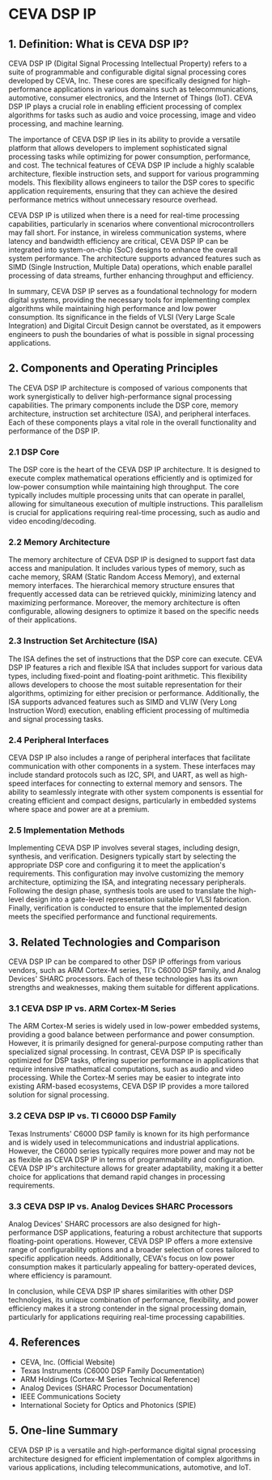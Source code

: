 # CEVA DSP IP

## 1. Definition: What is **CEVA DSP IP**?
CEVA DSP IP (Digital Signal Processing Intellectual Property) refers to a suite of programmable and configurable digital signal processing cores developed by CEVA, Inc. These cores are specifically designed for high-performance applications in various domains such as telecommunications, automotive, consumer electronics, and the Internet of Things (IoT). CEVA DSP IP plays a crucial role in enabling efficient processing of complex algorithms for tasks such as audio and voice processing, image and video processing, and machine learning.

The importance of CEVA DSP IP lies in its ability to provide a versatile platform that allows developers to implement sophisticated signal processing tasks while optimizing for power consumption, performance, and cost. The technical features of CEVA DSP IP include a highly scalable architecture, flexible instruction sets, and support for various programming models. This flexibility allows engineers to tailor the DSP cores to specific application requirements, ensuring that they can achieve the desired performance metrics without unnecessary resource overhead.

CEVA DSP IP is utilized when there is a need for real-time processing capabilities, particularly in scenarios where conventional microcontrollers may fall short. For instance, in wireless communication systems, where latency and bandwidth efficiency are critical, CEVA DSP IP can be integrated into system-on-chip (SoC) designs to enhance the overall system performance. The architecture supports advanced features such as SIMD (Single Instruction, Multiple Data) operations, which enable parallel processing of data streams, further enhancing throughput and efficiency.

In summary, CEVA DSP IP serves as a foundational technology for modern digital systems, providing the necessary tools for implementing complex algorithms while maintaining high performance and low power consumption. Its significance in the fields of VLSI (Very Large Scale Integration) and Digital Circuit Design cannot be overstated, as it empowers engineers to push the boundaries of what is possible in signal processing applications.

## 2. Components and Operating Principles
The CEVA DSP IP architecture is composed of various components that work synergistically to deliver high-performance signal processing capabilities. The primary components include the DSP core, memory architecture, instruction set architecture (ISA), and peripheral interfaces. Each of these components plays a vital role in the overall functionality and performance of the DSP IP.

### 2.1 DSP Core
The DSP core is the heart of the CEVA DSP IP architecture. It is designed to execute complex mathematical operations efficiently and is optimized for low-power consumption while maintaining high throughput. The core typically includes multiple processing units that can operate in parallel, allowing for simultaneous execution of multiple instructions. This parallelism is crucial for applications requiring real-time processing, such as audio and video encoding/decoding.

### 2.2 Memory Architecture
The memory architecture of CEVA DSP IP is designed to support fast data access and manipulation. It includes various types of memory, such as cache memory, SRAM (Static Random Access Memory), and external memory interfaces. The hierarchical memory structure ensures that frequently accessed data can be retrieved quickly, minimizing latency and maximizing performance. Moreover, the memory architecture is often configurable, allowing designers to optimize it based on the specific needs of their applications.

### 2.3 Instruction Set Architecture (ISA)
The ISA defines the set of instructions that the DSP core can execute. CEVA DSP IP features a rich and flexible ISA that includes support for various data types, including fixed-point and floating-point arithmetic. This flexibility allows developers to choose the most suitable representation for their algorithms, optimizing for either precision or performance. Additionally, the ISA supports advanced features such as SIMD and VLIW (Very Long Instruction Word) execution, enabling efficient processing of multimedia and signal processing tasks.

### 2.4 Peripheral Interfaces
CEVA DSP IP also includes a range of peripheral interfaces that facilitate communication with other components in a system. These interfaces may include standard protocols such as I2C, SPI, and UART, as well as high-speed interfaces for connecting to external memory and sensors. The ability to seamlessly integrate with other system components is essential for creating efficient and compact designs, particularly in embedded systems where space and power are at a premium.

### 2.5 Implementation Methods
Implementing CEVA DSP IP involves several stages, including design, synthesis, and verification. Designers typically start by selecting the appropriate DSP core and configuring it to meet the application's requirements. This configuration may involve customizing the memory architecture, optimizing the ISA, and integrating necessary peripherals. Following the design phase, synthesis tools are used to translate the high-level design into a gate-level representation suitable for VLSI fabrication. Finally, verification is conducted to ensure that the implemented design meets the specified performance and functional requirements.

## 3. Related Technologies and Comparison
CEVA DSP IP can be compared to other DSP IP offerings from various vendors, such as ARM Cortex-M series, TI's C6000 DSP family, and Analog Devices' SHARC processors. Each of these technologies has its own strengths and weaknesses, making them suitable for different applications.

### 3.1 CEVA DSP IP vs. ARM Cortex-M Series
The ARM Cortex-M series is widely used in low-power embedded systems, providing a good balance between performance and power consumption. However, it is primarily designed for general-purpose computing rather than specialized signal processing. In contrast, CEVA DSP IP is specifically optimized for DSP tasks, offering superior performance in applications that require intensive mathematical computations, such as audio and video processing. While the Cortex-M series may be easier to integrate into existing ARM-based ecosystems, CEVA DSP IP provides a more tailored solution for signal processing.

### 3.2 CEVA DSP IP vs. TI C6000 DSP Family
Texas Instruments' C6000 DSP family is known for its high performance and is widely used in telecommunications and industrial applications. However, the C6000 series typically requires more power and may not be as flexible as CEVA DSP IP in terms of programmability and configuration. CEVA DSP IP's architecture allows for greater adaptability, making it a better choice for applications that demand rapid changes in processing requirements.

### 3.3 CEVA DSP IP vs. Analog Devices SHARC Processors
Analog Devices' SHARC processors are also designed for high-performance DSP applications, featuring a robust architecture that supports floating-point operations. However, CEVA DSP IP offers a more extensive range of configurability options and a broader selection of cores tailored to specific application needs. Additionally, CEVA's focus on low power consumption makes it particularly appealing for battery-operated devices, where efficiency is paramount.

In conclusion, while CEVA DSP IP shares similarities with other DSP technologies, its unique combination of performance, flexibility, and power efficiency makes it a strong contender in the signal processing domain, particularly for applications requiring real-time processing capabilities.

## 4. References
- CEVA, Inc. (Official Website)
- Texas Instruments (C6000 DSP Family Documentation)
- ARM Holdings (Cortex-M Series Technical Reference)
- Analog Devices (SHARC Processor Documentation)
- IEEE Communications Society
- International Society for Optics and Photonics (SPIE)

## 5. One-line Summary
CEVA DSP IP is a versatile and high-performance digital signal processing architecture designed for efficient implementation of complex algorithms in various applications, including telecommunications, automotive, and IoT.